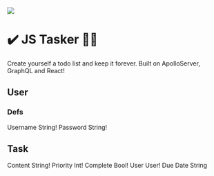 <img src="./todo.gif">

# ✔️ JS Tasker 😮‍💨

Create yourself a todo list and keep it forever. Built on ApolloServer, GraphQL and React!

## User

### Defs

Username String!
Password String!

## Task

Content String!
Priority Int!
Complete Bool!
User User!
Due Date String
